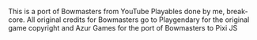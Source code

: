 This is a port of Bowmasters from YouTube Playables done by me, break-core. All original credits for Bowmasters go to Playgendary for the original game copyright and Azur Games for the port of Bowmasters to Pixi JS
